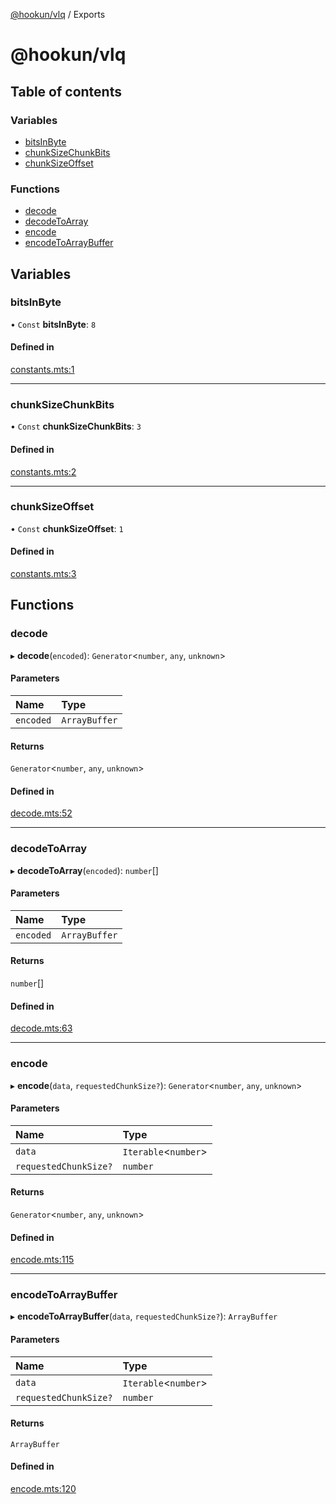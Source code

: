 [@hookun/vlq](README.md) / Exports

# @hookun/vlq

## Table of contents

### Variables

- [bitsInByte](modules.md#bitsinbyte)
- [chunkSizeChunkBits](modules.md#chunksizechunkbits)
- [chunkSizeOffset](modules.md#chunksizeoffset)

### Functions

- [decode](modules.md#decode)
- [decodeToArray](modules.md#decodetoarray)
- [encode](modules.md#encode)
- [encodeToArrayBuffer](modules.md#encodetoarraybuffer)

## Variables

### bitsInByte

• `Const` **bitsInByte**: ``8``

#### Defined in

[constants.mts:1](https://github.com/hookhookun/vlq/blob/f46f5fc/src/constants.mts#L1)

___

### chunkSizeChunkBits

• `Const` **chunkSizeChunkBits**: ``3``

#### Defined in

[constants.mts:2](https://github.com/hookhookun/vlq/blob/f46f5fc/src/constants.mts#L2)

___

### chunkSizeOffset

• `Const` **chunkSizeOffset**: ``1``

#### Defined in

[constants.mts:3](https://github.com/hookhookun/vlq/blob/f46f5fc/src/constants.mts#L3)

## Functions

### decode

▸ **decode**(`encoded`): `Generator`<`number`, `any`, `unknown`\>

#### Parameters

| Name | Type |
| :------ | :------ |
| `encoded` | `ArrayBuffer` |

#### Returns

`Generator`<`number`, `any`, `unknown`\>

#### Defined in

[decode.mts:52](https://github.com/hookhookun/vlq/blob/f46f5fc/src/decode.mts#L52)

___

### decodeToArray

▸ **decodeToArray**(`encoded`): `number`[]

#### Parameters

| Name | Type |
| :------ | :------ |
| `encoded` | `ArrayBuffer` |

#### Returns

`number`[]

#### Defined in

[decode.mts:63](https://github.com/hookhookun/vlq/blob/f46f5fc/src/decode.mts#L63)

___

### encode

▸ **encode**(`data`, `requestedChunkSize?`): `Generator`<`number`, `any`, `unknown`\>

#### Parameters

| Name | Type |
| :------ | :------ |
| `data` | `Iterable`<`number`\> |
| `requestedChunkSize?` | `number` |

#### Returns

`Generator`<`number`, `any`, `unknown`\>

#### Defined in

[encode.mts:115](https://github.com/hookhookun/vlq/blob/f46f5fc/src/encode.mts#L115)

___

### encodeToArrayBuffer

▸ **encodeToArrayBuffer**(`data`, `requestedChunkSize?`): `ArrayBuffer`

#### Parameters

| Name | Type |
| :------ | :------ |
| `data` | `Iterable`<`number`\> |
| `requestedChunkSize?` | `number` |

#### Returns

`ArrayBuffer`

#### Defined in

[encode.mts:120](https://github.com/hookhookun/vlq/blob/f46f5fc/src/encode.mts#L120)
